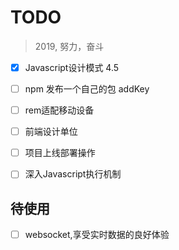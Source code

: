 # TODO
> 2019, 努力，奋斗

- [X] Javascript设计模式 4.5
- [ ] npm 发布一个自己的包 addKey
- [ ] rem适配移动设备
- [ ] 前端设计单位
- [ ] 项目上线部署操作
- [ ] 深入Javascript执行机制


## 待使用
- [ ] websocket,享受实时数据的良好体验
